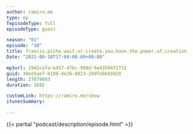 ```yaml
---
author: ramiro.me
type: ep
TepisodeType: full
episodeType: guest

season: "01"
episode: "10"
title: francis.piche.wait.or.create.you.have.the.power.of.creation
Date: "2021-08-18T17:04:00.00+00:00"

mp3url: 1942ca7a-b457-47bc-980d-9a43594f1731
guid: 38ee5ae7-b180-4e26-8813-29dfeb6b5828
length: 27079993
duration: 1692

customLink: https://ramiro.me/show
itunesSummary:

---
```

{{< partial "podcast/description/episode.html" >}}
